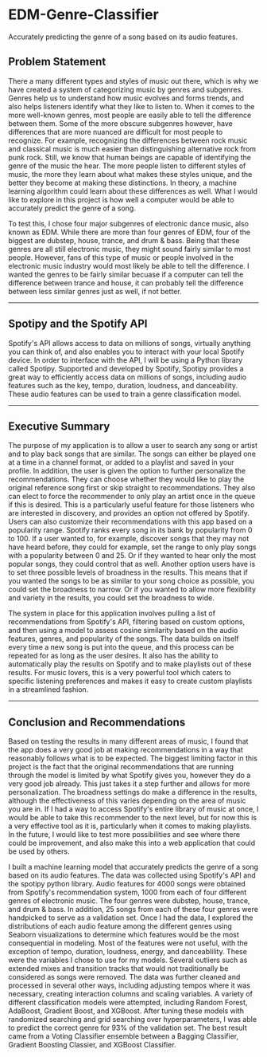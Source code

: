 # EDM-Genre-Classifier
Accurately predicting the genre of a song based on its audio features.


## Problem Statement
 
There a many different types and styles of music out there, which is why we have created a system of categorizing music by genres and subgenres. Genres help us to understand how music evolves and forms trends, and also helps listeners identify what they like to listen to. When it comes to the more well-known genres, most people are easily able to tell the difference between them. Some of the more obscure subgenres however, have differences that are more nuanced are difficult for most people to recognize. For example, recognizing the differences between rock music and classical music is much easier than distinguishing alternative rock from punk rock. Still, we know that human beings are capable of identifying the genre of the music the hear. The more people listen to different styles of music, the more they learn about what makes these styles unique, and the better they become at making these distinctions. In theory, a machine learning algorithm could learn about these differences as well. What I would like to explore in this project is how well a computer would be able to accurately predict the genre of a song.

To test this, I chose four major subgenres of electronic dance music, also known as EDM. While there are more than four genres of EDM, four of the biggest are dubstep, house, trance, and drum & bass. Being that these genres are all still electronic music, they might sound fairly similar to most people. However, fans of this type of music or people involved in the electronic music industry would most likely be able to tell the difference. I wanted the genres to be fairly similar becuase if a computer can tell the difference between trance and house, it can probably tell the difference between less similar genres just as well, if not better.

---

## Spotipy and the Spotify API

Spotify's API allows access to data on millions of songs, virtually anything you can think of, and also enables you to interact with your local Spotify device. In order to interface with the API, I will be using a Python library called Spotipy. Supported and developed by Spotify, Spotipy provides a great way to efficiently access data on millions of songs, including audio features such as the key, tempo, duration, loudness, and danceability. These audio features can be used to train a genre classification model.

---

## Executive Summary

The purpose of my application is to allow a user to search any song or artist and to play back songs that are similar. The songs can either be played one at a time in a channel format, or added to a playlist and saved in your profile. In addition, the user is
given the option to further personalize the recommendations. They can choose whether they would like to play the original reference song first or skip straight to recommendations. They also can elect to force the recommender to only play an artist once in the queue if this is desired. This is a particularly useful feature for those listeners who are interested in discovery, and provides an option not offered by Spotify. Users can also customize their recommendations with this app based on a popularity range. Spotify ranks every song in its bank by popularity from 0 to 100. If a user wanted to, for example, discover songs that they may not have heard before, they could for example, set the range to only play songs with a popularity between 0 and 25. Or if they wanted to hear only the most popular songs, they could control that as well. Another option users have is to set three possible levels of broadness in the results. This means that if you wanted the songs to be as similar to your song choice as possible, you could set the broadness to narrow. Or if you wanted to allow more flexibility and variety in the results, you could set the broadness to wide.

The system in place for this application involves pulling a list of recommendations from Spotify's API, filtering based on custom options, and then using a model to assess cosine similarity based on the audio features, genres, and popularity of the songs. The data builds on itself every time a new song is put into the queue, and this process can be repeated for as long as the user desires. It also has the ability to automatically play the results on Spotify and to make playlists out of these results. For music lovers, this is a very powerful tool which caters to specific listening preferences and makes it easy to create custom playlists in a streamlined fashion.

---

## Conclusion and Recommendations

Based on testing the results in many different areas of music, I found that the app does a very good job at making recommendations in a way that reasonably follows what is to be expected. The biggest limiting factor in this project is the fact that the original recommendations that are running through the model is limited by what Spotify gives you, however they do a very good job already. This just takes it a step further and allows for more personalization. The broadness settings do make a difference in the results, although the effectiveness of this varies depending on the area of music you are in. If I had a way to access Spotify's entire library of music at once, I would be able to take this recommender to the next level, but for now this is a very effective tool as it is, particularly when it comes to making playlists. In the future, I would like to test more possibilities and see where there could be improvement, and also make this into a web application that could be used by others.


I built a machine learning model that accurately predicts the genre of a song based on its audio features. The data was collected using Spotify's API and the spotipy python library. Audio features for 4000 songs were obtained from Spotify's recommendation system, 1000 from each of four different genres of electronic music. The four genres were dubstep, house, trance, and drum & bass. In addition, 25 songs from each of these four genres were handpicked to serve as a validation set. Once I had the data, I explored the distributions of each audio feature among the different genres using Seaborn visualizations to determine which features would be the most consequential in modeling. Most of the features were not useful, with the exception of tempo, duration, loudness, energy, and danceablility. These were the variables I chose to use for my models. Several outliers such as extended mixes and transition tracks that would not traditionally be considered as songs were removed. The data was further cleaned and processed in several other ways, including adjusting tempos where it was necessary, creating interaction columns and scaling variables. A variety of different classification models were attempted, including Random Forest, AdaBoost, Gradient Boost, and XGBoost. After tuning these models with randomized searching and grid searching over hyperparameters, I was able to predict the correct genre for 93% of the validation set. The best result came from a Voting Classifier ensemble between a Bagging Classifier, Gradient Boosting Classier, and XGBoost Classifier.